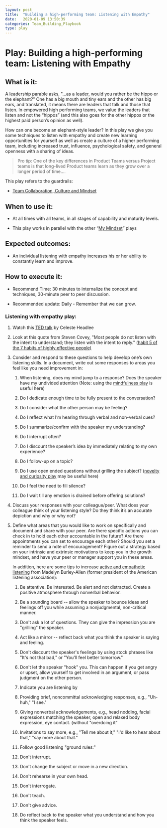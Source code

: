 ```yaml
---
layout: post
title:  "Building a high-performing team: Listening with Empathy"
date:   2020-01-09 13:50:39
categories: Team_Building_Playbook
type: play
---
```


Play: Building a high-performing team: Listening with Empathy
=============================================================

What is it:
-----------

A leadership parable asks, "...as a leader, would you rather be the hippo or the
elephant?" One has a big mouth and tiny ears and the other has big ears, and
translated, it means there are leaders that talk and those that listen. In
empowered high performing teams, we value the leaders that listen and not the
“hippos” (and this also goes for the other hippos or the highest paid person’s
opinion as well).

How can one become an elephant-style leader? In this play we give you some
techniques to listen with empathy and create new learning opportunities for
yourself as well as create a culture of a higher performing team, including
increased trust, influence, psychological safety, and general openness with a
sharing of ideas.

>   Pro tip: One of the key differences in Product Teams versus Project teams is
>   that long-lived Product teams learn as they grow over a longer period of
>   time….

This play refers to the guardrails:

-   [Team Collaboration, Culture and
    Mindset](https://wiki.wdf.sap.corp/wiki/display/agiletrans/Team+collaboration%2C+culture+and+mindset)

When to use it:
---------------

-   At all times with all teams, in all stages of capability and maturity
    levels.

-   This play works in parallel with the other “[My
    Mindset](https://github.wdf.sap.corp/IT-Agile-DevOps-CC/Playbooks/tree/master/AgilePlaybook/Building_a_team/My%20Mindset)”
    plays

Expected outcomes:
------------------

-   An individual listening with empathy increases his or her ability to
    constantly learn and improve.

How to execute it:
------------------

-   Recommend Time: 30 minutes to internalize the concept and techniques,
    30-minute peer to peer discussion.

-   Recommended update: Daily - Remember that we can grow.

### Listening with empathy play:

1.  Watch this [TED
    talk](https://www.ted.com/talks/celeste_headlee_10_ways_to_have_a_better_conversation?language=en)
    by Celeste Headlee

2.  Look at this quote from Steven Covey, "Most people do not listen with the
    intent to understand; they listen with the intent to reply." ([habit 5 of
    the 7 habits of highly effective
    people)](https://www.franklincovey.com/the-7-habits/habit-5.html)

3.  Consider and respond to these questions to help develop one’s own listening
    skills. In a document, write out some responses to areas you feel like you
    need improvement in:

    1.  When listening, does my mind jump to a response? Does the speaker have
        my undivided attention (Note: using the [mindfulness
        play](https://github.wdf.sap.corp/IT-Agile-DevOps-CC/Playbooks/blob/master/AgilePlaybook/Building_a_team/My%20Mindset/Mindfulness.md)
        is useful here)

    2.  Do I dedicate enough time to be fully present to the conversation?

    3.  Do I consider what the other person may be feeling?

    4.  Do I reflect what I’m hearing through verbal and non-verbal cues?

    5.  Do I summarize/confirm with the speaker my understanding?

    6.  Do I interrupt often?

    7.  Do I discount the speaker’s idea by immediately relating to my own
        experience?

    8.  Do I follow-up on a topic?

    9.  Do I use open ended questions without grilling the subject? ([novelty
        and curiosity
        play](https://github.wdf.sap.corp/IT-Agile-DevOps-CC/Playbooks/blob/master/AgilePlaybook/Building_a_team/My%20Mindset/novelty_curosity.md)
        may be useful here)

    10. Do I feel the need to fill silence?

    11. Do I wait till any emotion is drained before offering solutions?

4.  Discuss your responses with your colleague/peer. What does your colleague
    think of your listening style? Do they think it’s an accurate depiction and
    why or why not?

5.  Define what areas that you would like to work on specifically and document
    and share with your peer. Are there specific actions you can check in to
    hold each other accountable in the future? Are there appointments you can
    set to encourage each other? Should you set a reminder to send a note of
    encouragement? Figure out a strategy based on your intrinsic and extrinsic
    motivations to keep you in the growth mindset, and have your peer or manager
    support you in these areas.

    In addition, here are some tips to increase [active and empathetic
    listening](https://www.beyondintractability.org/essay/empathic_listening)
    from Madelyn Burley-Allen (former president of the American listening
    association):

    1.  Be attentive. Be interested. Be alert and not distracted. Create a
        positive atmosphere through nonverbal behavior.

    2.  Be a sounding board -- allow the speaker to bounce ideas and feelings
        off you while assuming a nonjudgmental, non-critical manner.

    3.  Don't ask a lot of questions. They can give the impression you are
        "grilling" the speaker.

    4.  Act like a mirror -- reflect back what you think the speaker is saying
        and feeling.

    5.  Don't discount the speaker's feelings by using stock phrases like "It's
        not that bad," or "You'll feel better tomorrow."

    6.  Don't let the speaker "hook" you. This can happen if you get angry or
        upset, allow yourself to get involved in an argument, or pass judgment
        on the other person.

    7.  Indicate you are listening by

    8.  Providing brief, noncommittal acknowledging responses, e.g., "Uh-huh,"
        "I see."

    9.  Giving nonverbal acknowledgements, e.g., head nodding, facial
        expressions matching the speaker, open and relaxed body expression, eye
        contact. (without "overdoing it"

    10. Invitations to say more, e.g., "Tell me about it," "I'd like to hear
        about that," "say more about that."

    11. Follow good listening "ground rules:"

    12. Don't interrupt.

    13. Don't change the subject or move in a new direction.

    14. Don't rehearse in your own head.

    15. Don't interrogate.

    16. Don't teach.

    17. Don't give advice.

    18. Do reflect back to the speaker what you understand and how you think the
        speaker feels.
